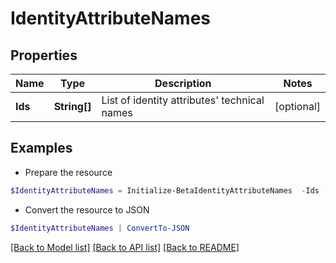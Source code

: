 # IdentityAttributeNames
## Properties

Name | Type | Description | Notes
------------ | ------------- | ------------- | -------------
**Ids** | **String[]** | List of identity attributes&#39; technical names | [optional] 

## Examples

- Prepare the resource
```powershell
$IdentityAttributeNames = Initialize-BetaIdentityAttributeNames  -Ids [name, displayName]
```

- Convert the resource to JSON
```powershell
$IdentityAttributeNames | ConvertTo-JSON
```

[[Back to Model list]](../README.md#documentation-for-models) [[Back to API list]](../README.md#documentation-for-api-endpoints) [[Back to README]](../README.md)

